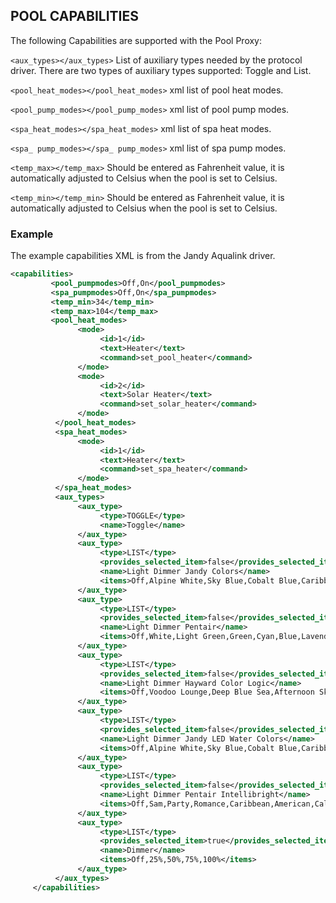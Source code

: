 ## POOL CAPABILITIES

The following Capabilities are supported with the Pool Proxy:

`<aux_types></aux_types>`
List of auxiliary types needed by the protocol driver. There are two types of auxiliary types supported: Toggle and List.


`<pool_heat_modes></pool_heat_modes>`
xml list of pool heat modes.


`<pool_pump_modes></pool_pump_modes>`
xml list of pool pump modes.


`<spa_heat_modes></spa_heat_modes>`
xml list of spa heat modes.


`<spa_ pump_modes></spa_ pump_modes>`
xml list of spa pump modes.


`<temp_max></temp_max>`
Should be entered as Fahrenheit value, it is automatically adjusted to Celsius when the pool is set to Celsius.


`<temp_min></temp_min>`
Should be entered as Fahrenheit value, it is automatically adjusted to Celsius when the pool is set to Celsius.


### Example

The example capabilities XML is from the Jandy Aqualink driver.

```xml
<capabilities>
         <pool_pumpmodes>Off,On</pool_pumpmodes>
         <spa_pumpmodes>Off,On</spa_pumpmodes>
         <temp_min>34</temp_min>
         <temp_max>104</temp_max>
         <pool_heat_modes>
               <mode>
                    <id>1</id>
                    <text>Heater</text>
                    <command>set_pool_heater</command>
               </mode>
               <mode>
                    <id>2</id>
                    <text>Solar Heater</text>
                    <command>set_solar_heater</command>
               </mode>
          </pool_heat_modes>
          <spa_heat_modes>
               <mode>
                    <id>1</id>
                    <text>Heater</text>
                    <command>set_spa_heater</command>
               </mode>
          </spa_heat_modes>
          <aux_types>
               <aux_type>
                    <type>TOGGLE</type>
                    <name>Toggle</name>
               </aux_type>
               <aux_type>
                    <type>LIST</type>
                    <provides_selected_item>false</provides_selected_item>
                    <name>Light Dimmer Jandy Colors</name>
                    <items>Off,Alpine White,Sky Blue,Cobalt Blue,Caribbean Blue,Spring Green,Emerald</items>
               </aux_type>
               <aux_type>
                    <type>LIST</type>
                    <provides_selected_item>false</provides_selected_item>
                    <name>Light Dimmer Pentair</name>
                    <items>Off,White,Light Green,Green,Cyan,Blue,Lavender,Magenta,Light Magenta,Color</items>
               </aux_type>
               <aux_type>
                    <type>LIST</type>
                    <provides_selected_item>false</provides_selected_item>
                    <name>Light Dimmer Hayward Color Logic</name>
                    <items>Off,Voodoo Lounge,Deep Blue Sea,Afternoon Skies,Emerald,Sangria,Cloud</items>
               </aux_type>
               <aux_type>
                    <type>LIST</type>
                    <provides_selected_item>false</provides_selected_item>
                    <name>Light Dimmer Jandy LED Water Colors</name>
                    <items>Off,Alpine White,Sky Blue,Cobalt Blue,Caribbean Blue,Spring Green</items>
               </aux_type>
               <aux_type>
                    <type>LIST</type>
                    <provides_selected_item>false</provides_selected_item>
                    <name>Light Dimmer Pentair Intellibright</name>
                    <items>Off,Sam,Party,Romance,Caribbean,American,California Sunset,Royal,Blue,Green,Red,White,Magenta</items>
               </aux_type>
               <aux_type>
                    <type>LIST</type>
                    <provides_selected_item>true</provides_selected_item>
                    <name>Dimmer</name>
                    <items>Off,25%,50%,75%,100%</items>
               </aux_type>
          </aux_types>
     </capabilities>
```
